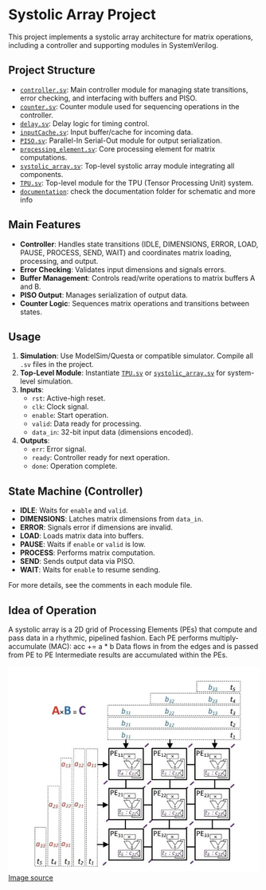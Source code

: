 # Systolic Array Project

This project implements a systolic array architecture for matrix operations, including a controller and supporting modules in SystemVerilog.

## Project Structure

- [`controller.sv`](controller.sv): Main controller module for managing state transitions, error checking, and interfacing with buffers and PISO.
- [`counter.sv`](counter.sv): Counter module used for sequencing operations in the controller.
- [`delay.sv`](delay.sv): Delay logic for timing control.
- [`inputCache.sv`](inputCache.sv): Input buffer/cache for incoming data.
- [`PISO.sv`](PISO.sv): Parallel-In Serial-Out module for output serialization.
- [`processing_element.sv`](processing_element.sv): Core processing element for matrix computations.
- [`systolic_array.sv`](systolic_array.sv): Top-level systolic array module integrating all components.
- [`TPU.sv`](TPU.sv): Top-level module for the TPU (Tensor Processing Unit) system.
- [`documentation`](documentation/): check the documentation folder for schematic and more info

## Main Features

- **Controller**: Handles state transitions (IDLE, DIMENSIONS, ERROR, LOAD, PAUSE, PROCESS, SEND, WAIT) and coordinates matrix loading, processing, and output.
- **Error Checking**: Validates input dimensions and signals errors.
- **Buffer Management**: Controls read/write operations to matrix buffers A and B.
- **PISO Output**: Manages serialization of output data.
- **Counter Logic**: Sequences matrix operations and transitions between states.

## Usage

1. **Simulation**: Use ModelSim/Questa or compatible simulator. Compile all `.sv` files in the project.
2. **Top-Level Module**: Instantiate [`TPU.sv`](TPU.sv) or [`systolic_array.sv`](systolic_array.sv) for system-level simulation.
3. **Inputs**:
    - `rst`: Active-high reset.
    - `clk`: Clock signal.
    - `enable`: Start operation.
    - `valid`: Data ready for processing.
    - `data_in`: 32-bit input data (dimensions encoded).
4. **Outputs**:
    - `err`: Error signal.
    - `ready`: Controller ready for next operation.
    - `done`: Operation complete.

## State Machine (Controller)

- **IDLE**: Waits for `enable` and `valid`.
- **DIMENSIONS**: Latches matrix dimensions from `data_in`.
- **ERROR**: Signals error if dimensions are invalid.
- **LOAD**: Loads matrix data into buffers.
- **PAUSE**: Waits if `enable` or `valid` is low.
- **PROCESS**: Performs matrix computation.
- **SEND**: Sends output data via PISO.
- **WAIT**: Waits for `enable` to resume sending.

For more details, see the comments in each module file.

## Idea of Operation

A systolic array is a 2D grid of Processing Elements (PEs) that compute and pass data in a rhythmic, pipelined fashion. Each PE performs multiply-accumulate (MAC): acc += a * b Data flows in from the edges and is passed from PE to PE Intermediate results are accumulated within the PEs.

![Systolic array operation](/documentation/systolic%20array.jpg)
[Image source](https://www.researchgate.net/figure/A-3-3-systolic-array-for-matrix-multiplication_fig1_380392345)
